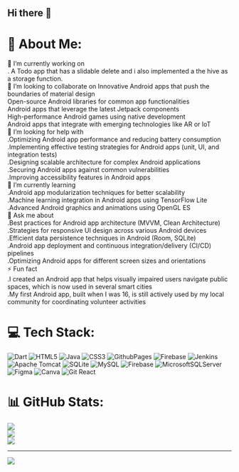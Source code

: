 ## Hi there 👋

# 💫 About Me:
🔭 I’m currently working on<br>. A Todo app that has a slidable delete and i also implemented a the hive as a storage function.<br>👯 I’m looking to collaborate on Innovative Android apps that push the boundaries of material design<br>Open-source Android libraries for common app functionalities<br>Android apps that leverage the latest Jetpack components<br>High-performance Android games using native development<br>Android apps that integrate with emerging technologies like AR or IoT<br>🤝 I’m looking for help with <br>.Optimizing Android app performance and reducing battery consumption<br>.Implementing effective testing strategies for Android apps (unit, UI, and integration tests)<br>.Designing scalable architecture for complex Android applications<br>.Securing Android apps against common vulnerabilities<br>.Improving accessibility features in Android apps<br>🌱 I’m currently learning <br>.Android app modularization techniques for better scalability<br>.Machine learning integration in Android apps using TensorFlow Lite<br>.Advanced Android graphics and animations using OpenGL ES<br>💬 Ask me about <br>.Best practices for Android app architecture (MVVM, Clean Architecture)<br>.Strategies for responsive UI design across various Android devices<br>.Efficient data persistence techniques in Android (Room, SQLite)<br>.Android app deployment and continuous integration/delivery (CI/CD) pipelines<br>.Optimizing Android apps for different screen sizes and orientations<br>⚡ Fun fact<br>.I created an Android app that helps visually impaired users navigate public spaces, which is now used in several smart cities<br>.My first Android app, built when I was 16, is still actively used by my local community for coordinating volunteer activities


# 💻 Tech Stack:
![Dart](https://img.shields.io/badge/dart-%230175C2.svg?style=for-the-badge&logo=dart&logoColor=white) ![HTML5](https://img.shields.io/badge/html5-%23E34F26.svg?style=for-the-badge&logo=html5&logoColor=white) ![Java](https://img.shields.io/badge/java-%23ED8B00.svg?style=for-the-badge&logo=openjdk&logoColor=white) ![CSS3](https://img.shields.io/badge/css3-%231572B6.svg?style=for-the-badge&logo=css3&logoColor=white) ![GithubPages](https://img.shields.io/badge/github%20pages-121013?style=for-the-badge&logo=github&logoColor=white) ![Firebase](https://img.shields.io/badge/firebase-%23039BE5.svg?style=for-the-badge&logo=firebase) ![Jenkins](https://img.shields.io/badge/jenkins-%232C5263.svg?style=for-the-badge&logo=jenkins&logoColor=white) ![Apache Tomcat](https://img.shields.io/badge/apache%20tomcat-%23F8DC75.svg?style=for-the-badge&logo=apache-tomcat&logoColor=black) ![SQLite](https://img.shields.io/badge/sqlite-%2307405e.svg?style=for-the-badge&logo=sqlite&logoColor=white) ![MySQL](https://img.shields.io/badge/mysql-4479A1.svg?style=for-the-badge&logo=mysql&logoColor=white) ![Firebase](https://img.shields.io/badge/firebase-a08021?style=for-the-badge&logo=firebase&logoColor=ffcd34) ![MicrosoftSQLServer](https://img.shields.io/badge/Microsoft%20SQL%20Server-CC2927?style=for-the-badge&logo=microsoft%20sql%20server&logoColor=white) ![Figma](https://img.shields.io/badge/figma-%23F24E1E.svg?style=for-the-badge&logo=figma&logoColor=white) ![Canva](https://img.shields.io/badge/Canva-%2300C4CC.svg?style=for-the-badge&logo=Canva&logoColor=white) ![Git](https://img.shields.io/badge/git-%23F05033.svg?style=for-the-badge&logo=git&logoColor=white)
React
# 📊 GitHub Stats:
![](https://github-readme-stats.vercel.app/api?username=Victorralp&theme=dark&hide_border=false&include_all_commits=false&count_private=false)<br/>
![](https://github-readme-streak-stats.herokuapp.com/?user=Victorralp&theme=dark&hide_border=false)<br/>
![](https://github-readme-stats.vercel.app/api/top-langs/?username=Victorralp&theme=dark&hide_border=false&include_all_commits=false&count_private=false&layout=compact)

---
[![](https://visitcount.itsvg.in/api?id=Victorralp&icon=5&color=4)](https://visitcount.itsvg.in)

<!-- Proudly created with GPRM ( https://gprm.itsvg.in ) -->
